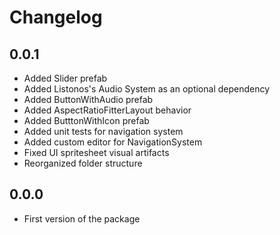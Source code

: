 # Changelog

## 0.0.1
- Added Slider prefab
- Added Listonos's Audio System as an optional dependency
- Added ButtonWithAudio prefab
- Added AspectRatioFitterLayout behavior
- Added ButttonWithIcon prefab
- Added unit tests for navigation system
- Added custom editor for NavigationSystem
- Fixed UI spritesheet visual artifacts
- Reorganized folder structure
## 0.0.0
- First version of the package